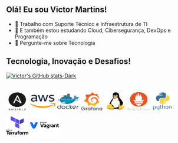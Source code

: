 ## Olá! Eu sou Victor Martins!

- 🔭 Trabalho com Suporte Técnico e Infraestrutura de TI
- 🌱 E também estou estudando Cloud, Cibersegurança, DevOps e Programação
- 💬 Pergunte-me sobre Tecnologia

## Tecnologia, Inovação e Desafios!
<div align="center">
  <a href="https://github.com/HysV">
</div>

[![Victor's GitHub stats-Dark](https://github-readme-stats.vercel.app/api?username=HysV&show_icons=true&theme=dark#gh-dark-mode-only)](https://github.com/HysV/github-readme-stats#gh-dark-mode-only)

<div style="display: inline_block"><br>
  <img align="center" alt="V-Ansible" height="50" width="60" src="https://raw.githubusercontent.com/devicons/devicon/master/icons/ansible/ansible-plain-wordmark.svg">
  <img align="center" alt="V-AWS" height="60" width="70" src="https://raw.githubusercontent.com/devicons/devicon/master/icons/amazonwebservices/amazonwebservices-original-wordmark.svg">
  <img align="center" alt="V-Docker" height="50" width="60" src="https://raw.githubusercontent.com/devicons/devicon/master/icons/docker/docker-original-wordmark.svg">
  <img align="center" alt="V-Grafana" height="50" width="60" src="https://raw.githubusercontent.com/devicons/devicon/master/icons/grafana/grafana-original-wordmark.svg">
  <img align="center" alt="V-Linux" height="50" width="60" src="https://raw.githubusercontent.com/devicons/devicon/master/icons/linux/linux-original.svg">
  <img align="center" alt="V-Prometheus" height="50" width="60" src="https://raw.githubusercontent.com/devicons/devicon/master/icons/prometheus/prometheus-original-wordmark.svg">
  <img align="center" alt="V-Python" height="50" width="60" src="https://raw.githubusercontent.com/devicons/devicon/master/icons/python/python-original-wordmark.svg">
  <img align="center" alt="V-Terraform" height="50" width="60" src="https://raw.githubusercontent.com/devicons/devicon/master/icons/terraform/terraform-original-wordmark.svg">
  <img align="center" alt="V-Vagrant" height="70" width="80" src="https://raw.githubusercontent.com/devicons/devicon/master/icons/vagrant/vagrant-original-wordmark.svg">
 </div>
